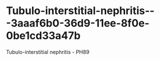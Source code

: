 # Tubulo-interstitial-nephritis---3aaaf6b0-36d9-11ee-8f0e-0be1cd33a47b
Tubulo-interstitial nephritis - PH89

